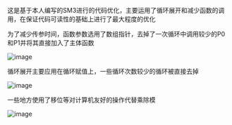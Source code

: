 这是基于本人编写的SM3进行的代码优化，主要运用了循环展开和减少函数的调用，在保证代码可读性的基础上进行了最大程度的优化

为了减少传参时间，函数参数选用了数组指针，去掉了一次循环中调用较少的P0和P1并将其直接加入了主体函数

![image](https://user-images.githubusercontent.com/104297950/181803329-6f83ee89-0ce9-4c3e-ae62-6a7639c45051.png)

循环展开主要应用在循环赋值上，一些循环次数较少的循环被直接去掉

![image](https://user-images.githubusercontent.com/104297950/181803077-f41c0852-4e87-4ce7-8e90-a97b4faebef7.png)

一些地方使用了移位等对计算机友好的操作代替乘除模

![image](https://user-images.githubusercontent.com/104297950/181803232-c0c14ffd-90df-49b6-babd-0ae22e545a33.png)

